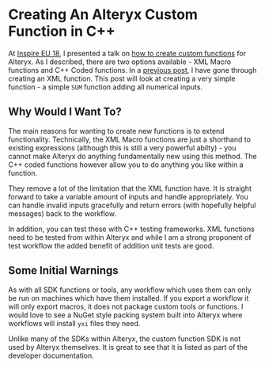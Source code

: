# Creating An Alteryx Custom Function in C++

At [Inspire EU 18](https://www.alteryx.com/inspire-europe-2018/), I presented a talk on [how to create custom functions](https://www.youtube.com/watch?v=vm2H9TXJ0Pc) for Alteryx. As I described, there are two options available - XML Macro functions and C++ Coded functions. In a [previous post](https://jdunkerley.co.uk/2016/08/13/beyond-alteryx-macros-part-2-how-to-create-an-xml-macro-function/), I have gone through creating an XML function. This post will look at creating a very simple function - a simple `SUM` function adding all numerical inputs.

## Why Would I Want To?

The main reasons for wanting to create new functions is to extend functionality. Technically, the XML Macro functions are just a shorthand to existing expressions (although this is still a very powerful abilty) - you cannot make Alteryx do anything fundamentally new using this method. The C++ coded functions however allow you to do anything you like within a function.

They remove a lot of the limitation that the XML function have. It is straight forward to take a variable amount of inputs and handle appropriately. You can handle invalid inputs gracefully and return errors (with hopefully helpful messages) back to the workflow.

In addition, you can test these with C++ testing frameworks. XML functions need to be tested from within Alteryx and while I am a strong proponent of test workflow the added benefit of addition unit tests are good.

## Some Initial Warnings

As with all SDK functions or tools, any workflow which uses them can only be run on machines which have them installed. If you export a workflow it will only export macros, it does not package custom tools or functions. I would love to see a NuGet style packing system built into Alteryx where workflows will install `yxi` files they need. 

Unlike many of the SDKs within Alteryx, the custom function SDK is not used by Alteryx themselves. It is great to see that it is listed as part of the developer documentation.